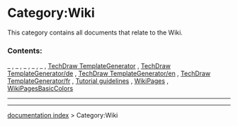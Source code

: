 # Category:Wiki
This category contains all documents that relate to the Wiki.

### Contents:

_ , _ , _ , _ , _ , [TechDraw TemplateGenerator](TechDraw_TemplateGenerator.md) , [TechDraw TemplateGenerator/de](TechDraw_TemplateGenerator/de.md) , [TechDraw TemplateGenerator/en](TechDraw_TemplateGenerator/en.md) , [TechDraw TemplateGenerator/fr](TechDraw_TemplateGenerator/fr.md) , [Tutorial guidelines](Tutorial_guidelines.md) , [WikiPages](WikiPages.md) , [WikiPagesBasicColors](WikiPagesBasicColors.md)

_ _ _

---
[documentation index](../README.md) > Category:Wiki
